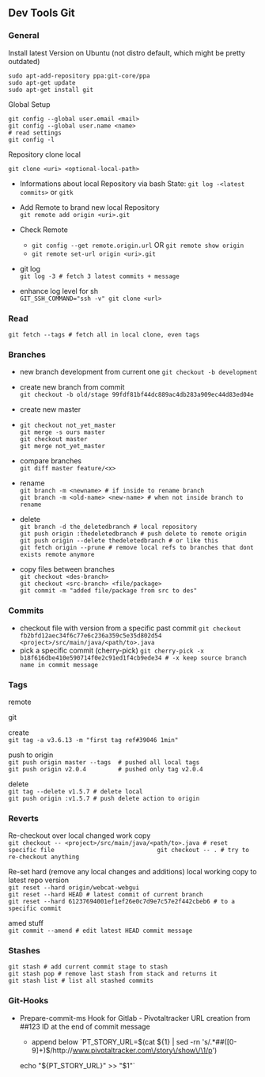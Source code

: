 ## Dev Tools Git

### General

Install latest Version on Ubuntu \(not distro default, which might be pretty outdated\)

```
sudo apt-add-repository ppa:git-core/ppa
sudo apt-get update
sudo apt-get install git
```

Global Setup

```
git config --global user.email <mail>
git config --global user.name <name>
# read settings
git config -l
```

Repository clone local

```
git clone <uri> <optional-local-path>
```

* Informations about local Repository via bash State: `git log -<latest commits>` or `gitk`
* Add Remote to brand new local Repository  
  `git remote add origin <uri>.git`

* Check Remote

  * `git config --get remote.origin.url` OR `git remote show origin`
  * `git remote set-url origin <uri>.git`

* git log  
  `git log -3 # fetch 3 latest commits + message`

* enhance log level for sh  
  `GIT_SSH_COMMAND="ssh -v" git clone <url>`

### Read

`git fetch --tags # fetch all in local clone, even tags`

### Branches

* new branch development from current one
  `git checkout -b development`
* create new branch from commit  
  `git checkout -b old/stage 99fdf81bf44dc889ac4db283a909ec44d83ed04e`

* create new master

* ```
  git checkout not_yet_master
  git merge -s ours master
  git checkout master
  git merge not_yet_master
  ```
* compare branches  
  `git diff master feature/<x>`

* rename  
  `git branch -m <newname> # if inside to rename branch                                                    
   git branch -m <old-name> <new-name> # when not inside branch to rename`

* delete  
  `git branch -d the_deletedbranch # local repository                                              
   git push origin :thedeletedbranch # push delete to remote origin          
   git push origin --delete thedeletedbranch # or like this        
   git fetch origin --prune # remove local refs to branches that dont exists remote anymore`

* copy files between branches  
  `git checkout <des-branch>`  
  `git checkout <src-branch> <file/package>`  
  `git commit -m "added file/package from src to des"`

### Commits

* checkout file with version from a specific past commit
  `git checkout fb2bfd12aec34f6c77e6c236a359c5e35d802d54 <project>/src/main/java/<path/to>.java`
* pick a specific commit \(cherry-pick\)
  `git cherry-pick -x b18f616dbe410e590714f0e2c91ed1f4cb9ede34 # -x keep source branch name in commit message` 

### Tags

remote

git

create  
`git tag -a v3.6.13 -m "first tag ref#39046 1min"`

push to origin  
`git push origin master --tags  # pushed all local tags                                  
 git push origin v2.0.4         # pushed only tag v2.0.4`

delete  
`git tag --delete v1.5.7 # delete local                                
 git push origin :v1.5.7 # push delete action to origin`

### Reverts

Re-checkout over local changed work copy  
`git checkout -- <project>/src/main/java/<path/to>.java # reset specific file                            
 git checkout -- . # try to re-checkout anything`

Re-set hard \(remove any local changes and additions\) local working copy to latest repo version  
`git reset --hard origin/webcat-webgui                                              
 git reset --hard HEAD # latest commit of current branch                                              
 git reset --hard 61237694001ef1ef26e0c7d9e7c57e2f442cbeb6 # to a specific commit`

amed stuff  
`git commit --amend # edit latest HEAD commit message`

### Stashes

`git stash # add current commit stage to stash`  
`git stash pop # remove last stash from stack and returns it                    
 git stash list # list all stashed commits`

### Git-Hooks

* Prepare-commit-ms Hook for Gitlab - Pivotaltracker URL creation from \#\#123 ID at the end of commit message   - append below
  `PT_STORY_URL=$(cat ${1} | sed -rn 's/.*##([0-9]+)$/http:\/\/www.pivotaltracker.com\/story\/show\/\1/p')  
  echo "${PT_STORY_URL}" >> "$1"` 



